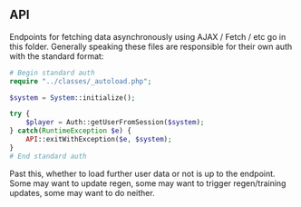 ## API
Endpoints for fetching data asynchronously using AJAX / Fetch / etc go in this folder. 
Generally speaking these files are responsible for their own auth with the standard format:

```php
# Begin standard auth
require "../classes/_autoload.php";

$system = System::initialize();

try {
    $player = Auth::getUserFromSession($system);
} catch(RuntimeException $e) {
    API::exitWithException($e, $system);
}
# End standard auth
```

Past this, whether to load further user data or not is up to the endpoint. Some
may want to update regen, some may want to trigger regen/training updates, some 
may want to do neither.